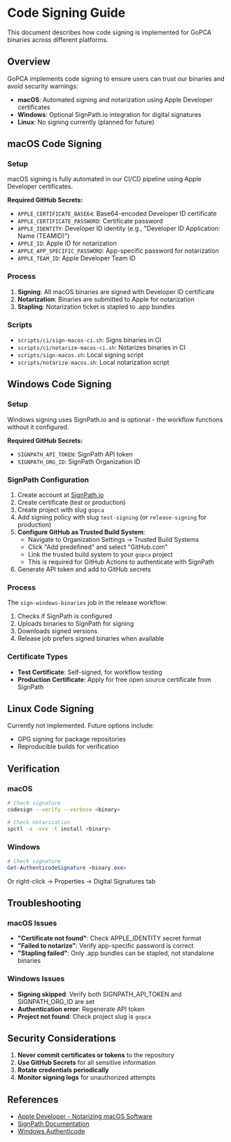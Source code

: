 # Code Signing Guide

This document describes how code signing is implemented for GoPCA binaries across different platforms.

## Overview

GoPCA implements code signing to ensure users can trust our binaries and avoid security warnings:
- **macOS**: Automated signing and notarization using Apple Developer certificates
- **Windows**: Optional SignPath.io integration for digital signatures
- **Linux**: No signing currently (planned for future)

## macOS Code Signing

### Setup
macOS signing is fully automated in our CI/CD pipeline using Apple Developer certificates.

**Required GitHub Secrets:**
- `APPLE_CERTIFICATE_BASE64`: Base64-encoded Developer ID certificate
- `APPLE_CERTIFICATE_PASSWORD`: Certificate password
- `APPLE_IDENTITY`: Developer ID identity (e.g., "Developer ID Application: Name (TEAMID)")
- `APPLE_ID`: Apple ID for notarization
- `APPLE_APP_SPECIFIC_PASSWORD`: App-specific password for notarization
- `APPLE_TEAM_ID`: Apple Developer Team ID

### Process
1. **Signing**: All macOS binaries are signed with Developer ID certificate
2. **Notarization**: Binaries are submitted to Apple for notarization
3. **Stapling**: Notarization ticket is stapled to .app bundles

### Scripts
- `scripts/ci/sign-macos-ci.sh`: Signs binaries in CI
- `scripts/ci/notarize-macos-ci.sh`: Notarizes binaries in CI
- `scripts/sign-macos.sh`: Local signing script
- `scripts/notarize-macos.sh`: Local notarization script

## Windows Code Signing

### Setup
Windows signing uses SignPath.io and is optional - the workflow functions without it configured.

**Required GitHub Secrets:**
- `SIGNPATH_API_TOKEN`: SignPath API token
- `SIGNPATH_ORG_ID`: SignPath Organization ID

### SignPath Configuration
1. Create account at [SignPath.io](https://signpath.io)
2. Create certificate (test or production)
3. Create project with slug `gopca`
4. Add signing policy with slug `test-signing` (or `release-signing` for production)
5. **Configure GitHub as Trusted Build System**:
   - Navigate to Organization Settings → Trusted Build Systems
   - Click "Add predefined" and select "GitHub.com"
   - Link the trusted build system to your `gopca` project
   - This is required for GitHub Actions to authenticate with SignPath
6. Generate API token and add to GitHub secrets

### Process
The `sign-windows-binaries` job in the release workflow:
1. Checks if SignPath is configured
2. Uploads binaries to SignPath for signing
3. Downloads signed versions
4. Release job prefers signed binaries when available

### Certificate Types
- **Test Certificate**: Self-signed, for workflow testing
- **Production Certificate**: Apply for free open source certificate from SignPath

## Linux Code Signing

Currently not implemented. Future options include:
- GPG signing for package repositories
- Reproducible builds for verification

## Verification

### macOS
```bash
# Check signature
codesign --verify --verbose <binary>

# Check notarization
spctl -a -vvv -t install <binary>
```

### Windows
```powershell
# Check signature
Get-AuthenticodeSignature <binary.exe>
```

Or right-click → Properties → Digital Signatures tab

## Troubleshooting

### macOS Issues
- **"Certificate not found"**: Check APPLE_IDENTITY secret format
- **"Failed to notarize"**: Verify app-specific password is correct
- **"Stapling failed"**: Only .app bundles can be stapled, not standalone binaries

### Windows Issues
- **Signing skipped**: Verify both SIGNPATH_API_TOKEN and SIGNPATH_ORG_ID are set
- **Authentication error**: Regenerate API token
- **Project not found**: Check project slug is `gopca`

## Security Considerations

1. **Never commit certificates or tokens** to the repository
2. **Use GitHub Secrets** for all sensitive information
3. **Rotate credentials periodically**
4. **Monitor signing logs** for unauthorized attempts

## References

- [Apple Developer - Notarizing macOS Software](https://developer.apple.com/documentation/security/notarizing_macos_software_before_distribution)
- [SignPath Documentation](https://about.signpath.io/documentation)
- [Windows Authenticode](https://docs.microsoft.com/en-us/windows-hardware/drivers/install/authenticode)